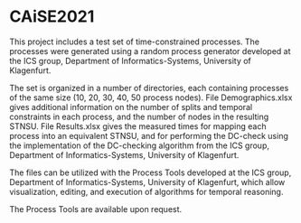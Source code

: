 # CAiSE2021
This project includes a test set of time-constrained processes. The processes were generated using a random process generator developed at the ICS group, Department of Informatics-Systems, University of Klagenfurt.

The set is organized in a number of directories, each containing processes of the same size (10, 20, 30, 40, 50 process nodes). File Demographics.xlsx gives additional information on the number of splits and temporal constraints in each process, and the number of nodes in the resulting STNSU. File Results.xlsx gives the measured times for mapping each process into an equivalent STNSU, and for performing the DC-check using the implementation of the DC-checking algorithm from the ICS group, Department of Informatics-Systems, University of Klagenfurt.

The files can be utilized with the Process Tools developed at the ICS group, Department of Informatics-Systems, University of Klagenfurt, which allow visualization, editing, and execution of algorithms for temporal reasoning.

The Process Tools are available upon request.
